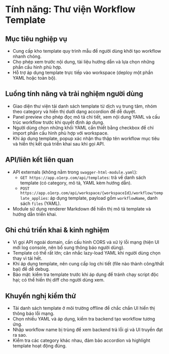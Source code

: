 # Tính năng: Thư viện Workflow Template

## Mục tiêu nghiệp vụ
- Cung cấp kho template quy trình mẫu để người dùng khởi tạo workflow nhanh chóng.
- Cho phép xem trước nội dung, tài liệu hướng dẫn và lựa chọn những phần cấu hình phù hợp.
- Hỗ trợ áp dụng template trực tiếp vào workspace (deploy một phần YAML hoặc toàn bộ).

## Luồng tính năng và trải nghiệm người dùng
- Giao diện thư viện tải danh sách template từ dịch vụ trung tâm, nhóm theo category và hiển thị dưới dạng accordion để dễ duyệt.
- Panel preview cho phép đọc mô tả chi tiết, xem nội dung YAML và cấu trúc workflow trước khi quyết định áp dụng.
- Người dùng chọn những khối YAML cần thiết bằng checkbox để chỉ import phần cấu hình phù hợp với workspace.
- Khi áp dụng template, popup xác nhận thu thập tên workflow mục tiêu và hiển thị kết quả triển khai sau khi gọi API.

## API/liên kết liên quan
- API externals (không nằm trong `swagger-html-module.yaml`):
  - `GET https://app.o1erp.com/api/templates`: trả về danh sách template (có category, mô tả, YAML kèm hướng dẫn).
  - `POST https://app.o1erp.com/api/workspace/{workspaceId}/workflow/template_applies`: áp dụng template, payload gồm `workflowName`, danh sách `files` (YAML).
- Module sử dụng renderer Markdown để hiển thị mô tả template và hướng dẫn triển khai.

## Ghi chú triển khai & kinh nghiệm
- Vì gọi API ngoài domain, cần cấu hình CORS và xử lý lỗi mạng (hiện UI mới log console, nên bổ sung thông báo người dùng).
- Template có thể rất lớn; cân nhắc lazy-load YAML khi người dùng chọn thay vì tải hết.
- Khi áp dụng template, nên cung cấp log chi tiết (file nào thành công/thất bại) để dễ debug.
- Bảo mật: kiểm tra template trước khi áp dụng để tránh chạy script độc hại; có thể hiển thị diff cho người dùng xem.

## Khuyến nghị kiểm thử
- Tải danh sách template ở môi trường offline để chắc chắn UI hiển thị thông báo lỗi mạng.
- Chọn nhiều YAML và áp dụng, kiểm tra backend tạo workflow tương ứng.
- Nhập workflow name bị trùng để xem backend trả lỗi gì và UI truyền đạt ra sao.
- Kiểm tra các category khác nhau, đảm bảo accordion và highlight template hoạt động đúng.
